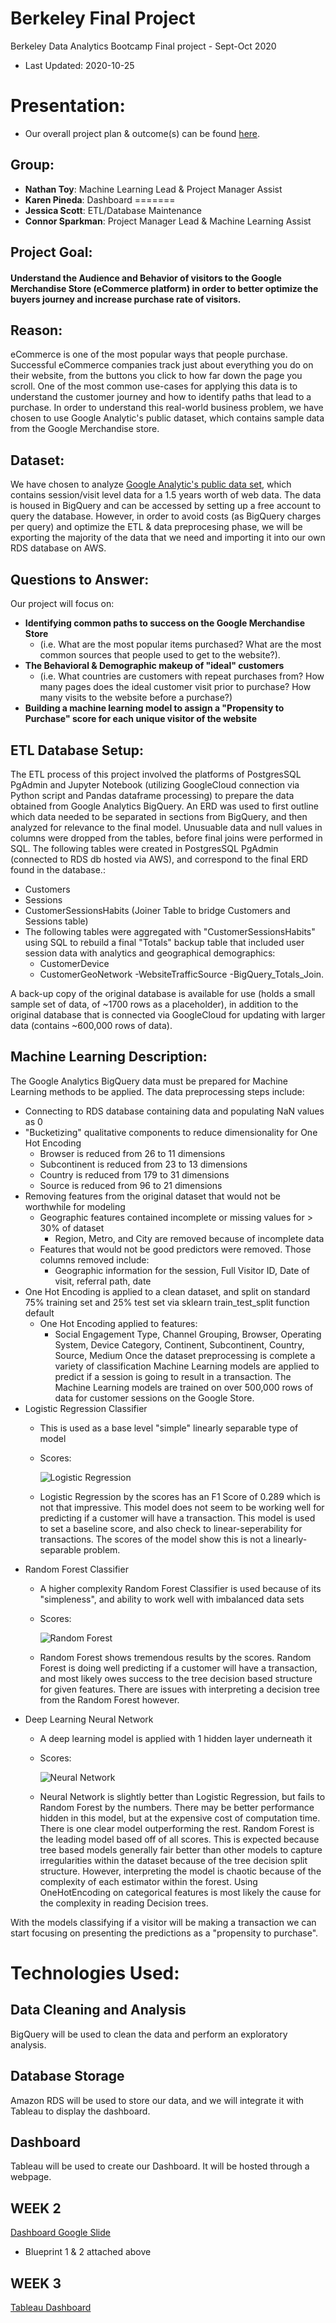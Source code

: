 # Berkeley Final Project
Berkeley Data Analytics Bootcamp Final project - Sept-Oct 2020

- Last Updated: 2020-10-25


# Presentation:
- Our overall project plan & outcome(s) can be found [here](https://docs.google.com/presentation/d/1IJwm4imWicTFp8LapvV8N88eyIyjYjRl-6_hksx4jWI/edit?usp=sharing).

## Group:
- **Nathan Toy**: Machine Learning Lead & Project Manager Assist
- **Karen Pineda**: Dashboard
=======
- **Jessica Scott**: ETL/Database Maintenance
- **Connor Sparkman**: Project Manager Lead & Machine Learning Assist

## Project Goal:
 #### Understand the Audience and Behavior of visitors to the Google Merchandise Store (eCommerce platform) in order to better optimize the buyers journey and increase purchase rate of visitors.

## Reason:
eCommerce is one of the most popular ways that people purchase. Successful eCommerce companies track just about everything you do on their website, from the buttons you click to how far down the page you scroll. One of the most common use-cases for applying this data is to understand the customer journey and how to identify paths that lead to a purchase. 
In order to understand this real-world business problem, we have chosen to use Google Analytic's public dataset, which contains sample data from the Google Merchandise store.

## Dataset:
We have chosen to analyze [Google Analytic's public data set](https://support.google.com/analytics/answer/7586738?hl=en), which contains session/visit level data for a 1.5 years worth of web data. The data is housed in BigQuery and can be accessed by setting up a free account to query the database.
However, in order to avoid costs (as BigQuery charges per query) and optimize the ETL & data preprocesing phase, we will be exporting the majority of the data that we need and importing it into our own RDS database on AWS.

## Questions to Answer:
Our project will focus on:
- **Identifying common paths to success on the Google Merchandise Store**
  - (i.e. What are the most popular items purchased? What are the most common sources that people used to get to the website?). 
- **The Behavioral & Demographic makeup of "ideal" customers**
  - (i.e. What countries are customers with repeat purchases from? How many pages does the ideal customer visit prior to purchase? How many visits to the website before a purchase?)
- **Building a machine learning model to assign a "Propensity to Purchase" score for each unique visitor of the website**

## ETL Database Setup:
The ETL process of this project involved the platforms of PostgresSQL PgAdmin and Jupyter Notebook (utilizing GoogleCloud connection via Python script and Pandas dataframe processing) to prepare the data obtained from Google Analytics BigQuery. An ERD was used to first outline which data needed to be separated in sections from BigQuery, and then analyzed for relevance to the final model. Unusuable data and null values in columns were dropped from the tables, before final joins were performed in SQL. The following tables were created in PostgresSQL PgAdmin (connected to RDS db hosted via AWS), and correspond to the final ERD found in the database.:
  - Customers
  - Sessions
  - CustomerSessionsHabits (Joiner Table to bridge Customers and Sessions table)
   - The following tables were aggregated with "CustomerSessionsHabits" using SQL to rebuild a final "Totals" backup table that included user session data with analytics and geographical demographics:
       - CustomerDevice
       - CustomerGeoNetwork
       -WebsiteTrafficSource
       -BigQuery_Totals_Join.
   
A back-up copy of the original database is available for use (holds a small sample set of data, of ~1700 rows as a placeholder), in addition to the original database that is connected via GoogleCloud for updating with larger data (contains ~600,000 rows of data). 

## Machine Learning Description:
The Google Analytics BigQuery data must be prepared for Machine Learning methods to be applied. The data preprocessing steps include:
 - Connecting to RDS database containing data and populating NaN values as 0
 - "Bucketizing" qualitative components to reduce dimensionality for One Hot Encoding
   - Browser is reduced from 26 to 11 dimensions
   - Subcontinent is reduced from 23 to 13 dimensions
   - Country is reduced from 179 to 31 dimensions
   - Source is reduced from 96 to 21 dimensions
 - Removing features from the original dataset that would not be worthwhile for modeling
   - Geographic features contained incomplete or missing values for > 30% of dataset 
     -  Region, Metro, and City are removed because of incomplete data
   - Features that would not be good predictors were removed. Those columns removed include:
     - Geographic information for the session, Full Visitor ID, Date of visit, referral path, date  
 - One Hot Encoding is applied to a clean dataset, and split on standard 75% training set and 25% test set via sklearn train_test_split function default
   - One Hot Encoding applied to features:
     - Social Engagement Type, Channel Grouping, Browser, Operating System, Device Category, Continent, Subcontinent, Country, Source, Medium
Once the dataset preprocessing is complete a variety of classification Machine Learning models are applied to predict if a session is going to result in a transaction. The Machine Learning models are trained on over 500,000 rows of data for customer sessions on the Google Store.
 - Logistic Regression Classifier
   - This is used as a base level "simple" linearly separable type of model
   - Scores:
   
      ![Logistic Regression](https://github.com/csparkma/berkeley-final-project/blob/n-toy-working-branch/Resources/Logistic_Regression_Confusion_Matrix.PNG)
   - Logistic Regression by the scores has an F1 Score of 0.289 which is not that impressive. This model does not seem to be working well for predicting if a customer will have a transaction. This model is used to set a baseline score, and also check to linear-seperability for transactions. The scores of the model show this is not a linearly-separable problem.  
 - Random Forest Classifier
   - A higher complexity Random Forest Classifier is used because of its "simpleness", and ability to work well with imbalanced data sets
   - Scores:
    
      ![Random Forest](https://github.com/csparkma/berkeley-final-project/blob/n-toy-working-branch/Resources/Random_Forest_Confusion_Matrix.PNG)
   - Random Forest shows tremendous results by the scores. Random Forest is doing well predicting if a customer will have a transaction, and most likely owes success to the tree decision based structure for given features. There are issues with interpreting a decision tree from the Random Forest however. 
 - Deep Learning Neural Network
   - A deep learning model is applied with 1 hidden layer underneath it
   - Scores: 
   
      ![Neural Network](https://github.com/csparkma/berkeley-final-project/blob/n-toy-working-branch/Resources/Neural_Network_Confusion_Matrix.png)
   - Neural Network is slightly better than Logistic Regression, but fails to Random Forest by the numbers. There may be better performance hidden in this model, but at the expensive cost of computation time. 
There is one clear model outperforming the rest. Random Forest is the leading model based off of all scores. This is expected because tree based models generally fair better than other models to capture irregularities within the dataset because of the tree decision split structure. However, interpreting the model is chaotic because of the complexity of each estimator within the forest. Using OneHotEncoding on categorical features is most likely the cause for the complexity in reading Decision trees.  
 
With the models classifying if a visitor will be making a transaction we can start focusing on presenting the predictions as a "propensity to purchase".

# Technologies Used:
## Data Cleaning and Analysis
BigQuery will be used to clean the data and perform an exploratory analysis.
 
## Database Storage
 Amazon RDS will be used to store our data, and we will integrate it with Tableau to display the dashboard.

## Dashboard
Tableau will be used to create our Dashboard. It will be hosted through a webpage. 


## WEEK 2 
[Dashboard Google Slide](https://docs.google.com/presentation/d/1U8UInYX9gbfdw8o_efzpRncUv3fY-gJfF8pdPaCVu8A/edit?usp=sharing)

- Blueprint 1 & 2 attached above  

## WEEK 3
[Tableau Dashboard](https://public.tableau.com/shared/92WF9ZBZ6?:display_count=y&:origin=viz_share_link)
